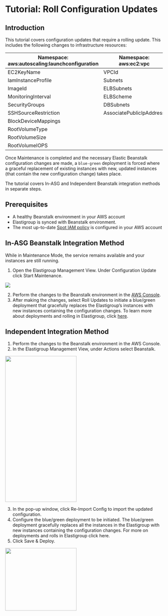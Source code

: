 # Tutorial: Roll Configuration Updates

## Introduction

This tutorial covers configuration updates that require a rolling update. This includes the following changes to infrastructure resources:

| **Namespace: aws:autoscaling:launchconfiguration** | **Namespace: aws:ec2:vpc** |
| -------------------------------------------------- | -------------------------- |
| EC2KeyName                                         | VPCId                      |
| IamInstanceProfile                                 | Subnets                    |
| ImageId                                            | ELBSubnets                 |
| MonitoringInterval                                 | ELBScheme                  |
| SecurityGroups                                     | DBSubnets                  |
| SSHSourceRestriction                               | AssociatePublicIpAddress   |
| BlockDeviceMappings                                |
| RootVolumeType                                     |
| RootVolumeSize                                     |
| RootVolumeIOPS                                     |

Once Maintenance is completed and the necessary Elastic Beanstalk configuration changes are made, a `blue-green` deployment is forced where a graceful replacement of existing instances with new, updated instances (that contain the new configuration change) takes place.

The tutorial covers In-ASG and Independent Beanstalk integration methods in separate steps.

## Prerequisites

- A healthy Beanstalk environment in your AWS account
- Elastigroup is synced with Beanstalk environment.
- The most up-to-date [Spot IAM policy](https://docs.spot.io/spotinst-api/administration/spotinst-policy/) is configured in your AWS account

## In-ASG Beanstalk Integration Method

While in Maintenance Mode, the service remains available and your instances are still running.

1. Open the Elastigroup Management View. Under Configuration Update click Start Maintenance.

<img src="/elastigroup/_media/roll-configuration-updates_1.png" />

2. Perform the changes to the Beanstalk environment in the [AWS Console](https://console.aws.amazon.com/).
3. After making the changes, select Roll Updates to initiate a blue/green deployment that gracefully replaces the Elastigroup’s instances with new instances containing the configuration changes. To learn more about deployments and rolling in Elastigroup, click [here](elastigroup/tutorials/elastigroup-actions-menu/deploy-or-roll-elastigroup).

## Independent Integration Method

1. Perform the changes to the Beanstalk environment in the AWS Console.
2. In the Elastigroup Management View, under Actions select Beanstalk.

<img src="/elastigroup/_media/roll-configuration-updates_2.png" width="228" height="466" />

3. In the pop-up window, click Re-Import Config to import the updated configuration.
4. Configure the blue/green deployment to be initiated. The blue/green deployment gracefully replaces all the instances in the Elastigroup with new instances containing the configuration changes. For more on deployments and rolls in Elastigroup click here.
5. Click Save & Deploy.

<img src="/elastigroup/_media/roll-configuration-updates_3.png" width="228" height="200" />

